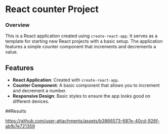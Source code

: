 # React counter Project

### Overview
This is a React application created using `create-react-app`. It serves as a template for starting new React projects with a basic setup. The application features a simple counter component that increments and decrements a value.

## Features

- **React Application**: Created with `create-react-app`.
- **Counter Component**: A basic component that allows you to increment and decrement a number.
- **Responsive Design**: Basic styles to ensure the app looks good on different devices.

##Results

https://github.com/user-attachments/assets/b3866573-687e-40cd-926f-abfb7e721359


